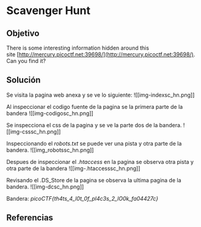# Scavenger Hunt
## Objetivo
There is some interesting information hidden around this site [http://mercury.picoctf.net:39698/](http://mercury.picoctf.net:39698/). Can you find it?

## Solución

Se visita la pagina web anexa y se ve lo siguiente:
![[img-indexsc_hn.png]]

Al inspeccionar el codigo fuente de la pagina se la primera parte de la bandera
![[img-codigosc_hn.png]]

Se inspecciona el css de la pagina y se ve la parte dos de la bandera.
![[img-csssc_hn.png]]

Inspeccionando el *robots.txt* se puede ver una pista y otra parte de la bandera.
![[img_robotssc_hn.png]]

Despues de inspeccionar el *.htaccess* en la pagina se observa otra pista y otra parte de la bandera
![[img-.htaccesssc_hn.png]]

Revisando el .DS_Store de la pagina se observa la ultima pagina de la bandera.
![[img-dcsc_hn.png]]

Bandera: *picoCTF{th4ts_4_l0t_0f_pl4c3s_2_lO0k_fa04427c}*
## Referencias